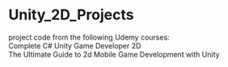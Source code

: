 # Unity_2D_Projects
project code from the following Udemy courses: <br />
Complete C# Unity Game Developer 2D <br />
The Ultimate Guide to 2d Mobile Game Development with Unity <br />

